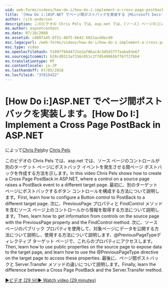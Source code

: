 ```yaml
---
uid: web-forms/videos/how-do-i/how-do-i-implement-a-cross-page-postback-in-aspnet
title: '[How Do i:]ASP.NET でページ間ポストバックを実装する |Microsoft Docs'
author: rick-anderson
description: このビデオの Chris Pels では、asp.net では、[ソース] ページのコントロールが、別のターゲットにポストバック イベントを発生させる間ページ ポストバックを作成する方法を示します.
ms.author: aspnetcontent
ms.date: 07/10/2008
ms.assetid: cd88fa45-8f51-48f5-b642-5021acddec40
msc.legacyurl: /web-forms/videos/how-do-i/how-do-i-implement-a-cross-page-postback-in-aspnet
msc.type: video
ms.openlocfilehash: 51097f9444721e2af86ac4c3d5d37f7aaba83e67
ms.sourcegitcommit: b28cd0313af316c051c2ff8549865bff67f2fbb4
ms.translationtype: MT
ms.contentlocale: ja-JP
ms.lasthandoff: 07/05/2018
ms.locfileid: "37815422"
---
```

<a name="how-do-i-implement-a-cross-page-postback-in-aspnet"></a><span data-ttu-id="3a480-103">[How Do i:]ASP.NET でページ間ポストバックを実装します。</span><span class="sxs-lookup"><span data-stu-id="3a480-103">[How Do I:] Implement a Cross Page PostBack in ASP.NET</span></span>
====================
<span data-ttu-id="3a480-104">によって[Chris Pels](https://twitter.com/chrispels)</span><span class="sxs-lookup"><span data-stu-id="3a480-104">by [Chris Pels](https://twitter.com/chrispels)</span></span>

<span data-ttu-id="3a480-105">このビデオの Chris Pels では、asp.net では、ソース ページのコントロールが別のターゲット ページにポストバック イベントを発生させる間ページ ポストバックを作成する方法を示します。</span><span class="sxs-lookup"><span data-stu-id="3a480-105">In this video Chris Pels shows how to create a Cross Page PostBack in ASP.NET, where a control on a source page raises a PostBack event to a different target page.</span></span> <span data-ttu-id="3a480-106">最初に、別のターゲット ページにポストバックするボタン コントロールを構成する方法について説明します。</span><span class="sxs-lookup"><span data-stu-id="3a480-106">First, learn how to configure a Button control to PostBack to a different target page.</span></span> <span data-ttu-id="3a480-107">次に、PreviousPage プロパティと FindControl メソッドを含むソース ページ上のコントロールから情報を取得する方法について説明します。</span><span class="sxs-lookup"><span data-stu-id="3a480-107">Then, learn how to get information from controls on the source page with the PreviousPage property and the FindControl method.</span></span> <span data-ttu-id="3a480-108">次に、ソース ページのパブリック プロパティを使用して、対象ページにデータを公開する方法について説明し、使用する方法について説明します、@PreviousPageTypeディレクティブ ターゲット ページで、これらのプロパティにアクセスします。</span><span class="sxs-lookup"><span data-stu-id="3a480-108">Then, learn how to use public properties on the source page to expose data to the target page, and learn how to use the @PreviousPageType directive on the target page to access these properties.</span></span> <span data-ttu-id="3a480-109">最後に、ページ間ポストバックと Server.Transfer メソッドの違いについて説明します。</span><span class="sxs-lookup"><span data-stu-id="3a480-109">Finally, learn the difference between a Cross Page PostBack and the Server.Transfer method.</span></span>

[<span data-ttu-id="3a480-110">&#9654;ビデオ (29 分)</span><span class="sxs-lookup"><span data-stu-id="3a480-110">&#9654; Watch video (29 minutes)</span></span>](https://channel9.msdn.com/Blogs/ASP-NET-Site-Videos/how-do-i-implement-a-cross-page-postback-in-aspnet)
